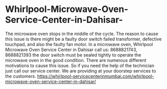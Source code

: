# Whirlpool-Microwave-Oven-Service-Center-in-Dahisar-
The microwave oven stops in the middle of the cycle. The reason to cause this issue is there might be a faulty door switch failed transformer, defective touchpad, and also the faulty fan motor. In a microwave oven, Whirlpool Microwave Oven Service Center in Dahisar call us: 8688821743, 8688821393    the door switch must be sealed tightly to operate the microwave oven in the good condition. There are numerous different motivations to cause this issue. So if you need the help of the technician just call our service center. We are providing at your doorstep services to the customers. https://whirlpool-servicecenterinmumbai.com/whirlpool-microwave-oven-service-center-in-dahisar/
